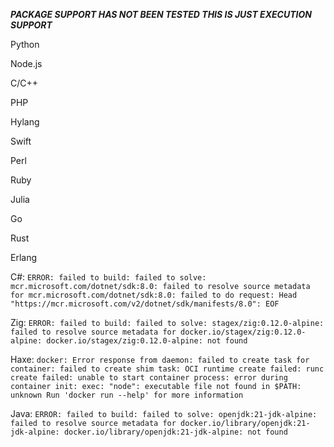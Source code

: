 ***PACKAGE SUPPORT HAS NOT BEEN TESTED THIS IS JUST EXECUTION SUPPORT***

Python

Node.js

C/C++

PHP

Hylang

Swift

Perl

Ruby

Julia

Go

Rust

Erlang

C#: `ERROR: failed to build: failed to solve: mcr.microsoft.com/dotnet/sdk:8.0: failed to resolve source metadata for mcr.microsoft.com/dotnet/sdk:8.0: failed to do request: Head "https://mcr.microsoft.com/v2/dotnet/sdk/manifests/8.0": EOF`

Zig: `ERROR: failed to build: failed to solve: stagex/zig:0.12.0-alpine: failed to resolve source metadata for docker.io/stagex/zig:0.12.0-alpine: docker.io/stagex/zig:0.12.0-alpine: not found`

Haxe: `docker: Error response from daemon: failed to create task for container: failed to create shim task: OCI runtime create failed: runc create failed: unable to start container process: error during container init: exec: "node": executable file not found in $PATH: unknown Run 'docker run --help' for more information`

Java: `ERROR: failed to build: failed to solve: openjdk:21-jdk-alpine: failed to resolve source metadata for docker.io/library/openjdk:21-jdk-alpine: docker.io/library/openjdk:21-jdk-alpine: not found`
